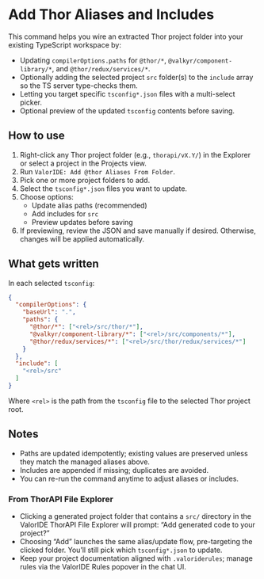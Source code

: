 # Add Thor Aliases and Includes

This command helps you wire an extracted Thor project folder into your existing TypeScript workspace by:

- Updating `compilerOptions.paths` for `@thor/*`, `@valkyr/component-library/*`, and `@thor/redux/services/*`.
- Optionally adding the selected project `src` folder(s) to the `include` array so the TS server type-checks them.
- Letting you target specific `tsconfig*.json` files with a multi-select picker.
- Optional preview of the updated `tsconfig` contents before saving.

## How to use

1. Right-click any Thor project folder (e.g., `thorapi/vX.Y/`) in the Explorer or select a project in the Projects view.
2. Run `ValorIDE: Add @thor Aliases From Folder`.
3. Pick one or more project folders to add.
4. Select the `tsconfig*.json` files you want to update.
5. Choose options:
   - Update alias paths (recommended)
   - Add includes for `src`
   - Preview updates before saving
6. If previewing, review the JSON and save manually if desired. Otherwise, changes will be applied automatically.

## What gets written

In each selected `tsconfig`:

```json
{
  "compilerOptions": {
    "baseUrl": ".",
    "paths": {
      "@thor/*": ["<rel>/src/thor/*"],
      "@valkyr/component-library/*": ["<rel>/src/components/*"],
      "@thor/redux/services/*": ["<rel>/src/thor/redux/services/*"]
    }
  },
  "include": [
    "<rel>/src"
  ]
}
```

Where `<rel>` is the path from the `tsconfig` file to the selected Thor project root.

## Notes

- Paths are updated idempotently; existing values are preserved unless they match the managed aliases above.
- Includes are appended if missing; duplicates are avoided.
- You can re-run the command anytime to adjust aliases or includes.

### From ThorAPI File Explorer

- Clicking a generated project folder that contains a `src/` directory in the ValorIDE ThorAPI File Explorer will prompt: “Add generated code to your project?”
- Choosing “Add” launches the same alias/update flow, pre-targeting the clicked folder. You’ll still pick which `tsconfig*.json` to update.
- Keep your project documentation aligned with `.valoriderules`; manage rules via the ValorIDE Rules popover in the chat UI.
